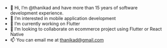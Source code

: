 - 👋 Hi, I’m @thanikad and have more than 15 years of software development experience. 
- 👀 I’m interested in mobile application development
- 🌱 I’m currently working on Flutter
- 💞️ I’m looking to collaborate on ecommerce project using Flutter or React Native 
- 📫 You can email me at thanikad@gmail.com

<!---
thanikad/thanikad is a ✨ special ✨ repository because its `README.md` (this file) appears on your GitHub profile.
You can click the Preview link to take a look at your changes.
--->
